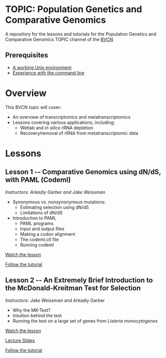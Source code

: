# TOPIC: Population Genetics and Comparative Genomics
A repository for the lessons and tutorials for the Population Genetics and Comparative Genomics TOPIC channel of the [BVCN](https://biovcnet.github.io/)


## Prerequisites
* [A working Unix environment](https://github.com/biovcnet/biovcnet.github.io/wiki/1.-Setting-up-a-local-Linux-(or-Unix)-environment)
* [Experience with the command line](https://github.com/biovcnet/biovcnet.github.io/wiki/2.-Using-the-Command-line)

# Overview
This BVCN topic will cover:

* An overview of transcriptomics and metatranscriptomics
* Lessons covering various applications, including:
    * Wetlab and _in silico_ rRNA depletion
    * Recovery/removal of rRNA from metatranscriptomic data

# Lessons

## Lesson 1 -- Comparative Genomics using dN/dS, with PAML (Codeml)
_Instructors: Arkadiy Garber and Jake Weissman_

* Synonymous vs. nonsynonymous mutations: 
  * Estimating selection using dN/dS 
  * Limitations of dN/dS
* Introduction to PAML
  * PAML programs
  * Input and output files
  * Making a codon alignment
  * The codeml.ctl file
  * Running codeml

[Watch the lesson]()

[Follow the tutorial](https://github.com/Arkadiy-Garber/bvcn-binder-paml)

## Lesson 2 -- An Extremely Brief Introduction to the McDonald-Kreitman Test for Selection
_Instructors: Jake Weissman_ and Arkadiy Garber

* Why the MK-Test?
* Intuition behind the test
* Running the test on a large set of genes from *Listeria monocytogenes*

[Watch the lesson](https://www.youtube.com/watch?v=73hhXirGP3k)

[Lecture Slides](https://github.com/biovcnet/topic-pop-gen-and-comparative-genomics/blob/master/Lesson-2/TeX/lesson-mkt.pdf)

[Follow the tutorial](https://biovcnet.github.io/_pages/lesson-mktest)

